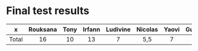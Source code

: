 # Final test results

|    x    | Rouksana |  Tony   |  Irfann | Ludivine | Nicolas |  Yaovi | Guillaume |
|:-------:|:--------:|:-------:|:-------:|:--------:|:-------:|:------:|:---------:|
| Total   |    16    |   10    |    13   |     7    |   5,5   |    7   |   17,5    |
